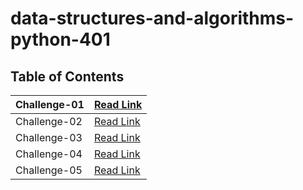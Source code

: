 # data-structures-and-algorithms-python-401

## Table of Contents

| Challenge-01       | [Read Link ](https://github.com/aghyadalbalkhi-ASAC/data-structures-and-algorithms-python-401/blob/main/data_structures_and_algorithms/challenges/array_reverse/README.md)  |
|-------------------------|----------------------------------------------------------------------------------------------------|
| Challenge-02       | [Read Link ](https://github.com/aghyadalbalkhi-ASAC/data-structures-and-algorithms-python-401/blob/main/data_structures_and_algorithms/challenges/array_shift/README.md)  |
| Challenge-03       | [Read Link ](https://github.com/aghyadalbalkhi-ASAC/data-structures-and-algorithms-python-401/blob/main/data_structures_and_algorithms/challenges/binary_search/README.md)  |
| Challenge-04       | [Read Link ]()  |
| Challenge-05       | [Read Link ](https://github.com/aghyadalbalkhi-ASAC/data-structures-and-algorithms-python-401/blob/main/data_structures_and_algorithms/data_structures/linked_list/ReadMe.md)  |
